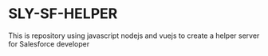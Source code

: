 # SLY-SF-HELPER
This is repository using javascript nodejs and vuejs to create a helper server for Salesforce developer